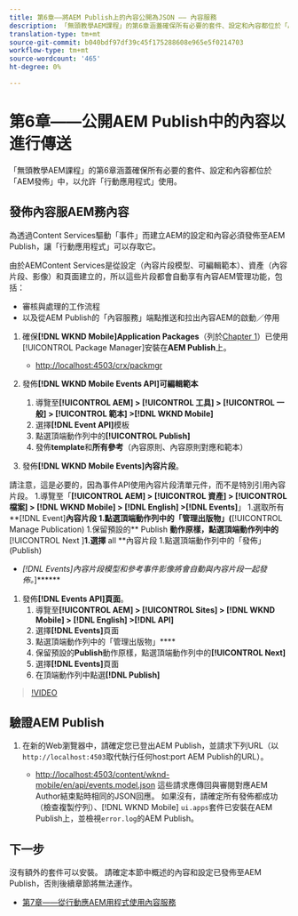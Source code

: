 ```yaml
---
title: 第6章——將AEM Publish上的內容公開為JSON —— 內容服務
description: 「無頭教學AEM課程」的第6章涵蓋確保所有必要的套件、設定和內容都位於「AEM發佈」中，以允許從「行動應用程式」使用。
translation-type: tm+mt
source-git-commit: b040bdf97df39c45f175288608e965e5f0214703
workflow-type: tm+mt
source-wordcount: '465'
ht-degree: 0%

---
```



# 第6章——公開AEM Publish中的內容以進行傳送

「無頭教學AEM課程」的第6章涵蓋確保所有必要的套件、設定和內容都位於「AEM發佈」中，以允許「行動應用程式」使用。

## 發佈內容服AEM務內容

為透過Content Services驅動「事件」而建立AEM的設定和內容必須發佈至AEM Publish，讓「行動應用程式」可以存取它。

由於AEMContent Services是從設定（內容片段模型、可編輯範本）、資產（內容片段、影像）和頁面建立的，所以這些片段都會自動享有內容AEM管理功能，包括：

* 審核與處理的工作流程
* 以及從AEM Publish的「內容服務」端點推送和拉出內容AEM的啟動／停用

1. 確保&#x200B;**[!DNL WKND Mobile]Application Packages**（列於[Chapter 1](./chapter-1.md#wknd-mobile-application-packages)）已使用[!UICONTROL Package Manager]安裝在&#x200B;**AEM Publish**&#x200B;上。
   * [http://localhost:4503/crx/packmgr](http://localhost:4503/crx/packmgr)

1. 發佈&#x200B;**[!DNL WKND Mobile Events API]可編輯範本**
   1. 導覽至&#x200B;**[!UICONTROL AEM] > [!UICONTROL 工具] > [!UICONTROL 一般] > [!UICONTROL 範本] >[!DNL WKND Mobile]**
   1. 選擇&#x200B;**[!DNL Event API]**&#x200B;模板
   1. 點選頂端動作列中的&#x200B;**[!UICONTROL Publish]**
   1. 發佈&#x200B;**template**&#x200B;和&#x200B;**所有參考**（內容原則、內容原則對應和範本）

1. 發佈&#x200B;**[!DNL WKND Mobile Events]內容片段**。

請注意，這是必要的，因為事件API使用內容片段清單元件，而不是特別引用內容片段。
1.導覽至「**[!UICONTROL AEM] > [!UICONTROL 資產] > [!UICONTROL 檔案] > [!DNL WKND Mobile] > [!DNL English] >[!DNL Events]**」
1.選取所有**[!DNL Event]**內容片段
1.點選頂端動作列中的「管理出版物」(**[!UICONTROL Manage Publication)
1.保留預設的** Publish **動作原樣，點選頂端動作列中的**[!UICONTROL  Next ]**1.選擇** all **內容片段
1.點選頂端動作列中的「發佈」(Publish)
* *[!DNL Events]內容片段模型和參考事件影像將會自動與內容片段一起發佈。*]******

1. 發佈&#x200B;**[!DNL Events API]頁面**。
   1. 導覽至&#x200B;**[!UICONTROL AEM] > [!UICONTROL  Sites] > [!DNL WKND Mobile] > [!DNL English] >[!DNL API]**
   1. 選擇&#x200B;**[!DNL Events]**&#x200B;頁面
   1. 點選頂端動作列中的「管理出版物」****
   1. 保留預設的&#x200B;**Publish**&#x200B;動作原樣，點選頂端動作列中的&#x200B;**[!UICONTROL Next]**
   1. 選擇&#x200B;**[!DNL Events]**&#x200B;頁面
   1. 在頂端動作列中點選&#x200B;**[!DNL Publish]**

>[!VIDEO](https://video.tv.adobe.com/v/28343/?quality=12&learn=on)

## 驗證AEM Publish

1. 在新的Web瀏覽器中，請確定您已登出AEM Publish，並請求下列URL（以`http://localhost:4503`取代執行任何host:port AEM Publish的URL）。

   * [http://localhost:4503/content/wknd-mobile/en/api/events.model.json](http://localhost:4503/content/wknd-mobile/en/api/events.model.tidy.json)
   這些請求應傳回與審閱對應AEM Author結束點時相同的JSON回應。 如果沒有，請確定所有發佈都成功（檢查複製佇列）、[!DNL WKND Mobile] `ui.apps`套件已安裝在AEM Publish上，並檢視`error.log`的AEM Publish。

## 下一步

沒有額外的套件可以安裝。 請確定本節中概述的內容和設定已發佈至AEM Publish，否則後續章節將無法運作。

* [第7章——從行動應AEM用程式使用內容服務](./chapter-7.md)
